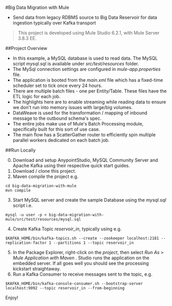 #Big Data Migration with Mule
* Send data from legacy RDBMS source to Big Data Reservoir for data ingestion typically over Kafka transport 

>This project is developed using Mule Studio 6.2.1, with Mule Server 3.8.3 EE.

##Project Overview
* In this example, a MySQL database is used to read data. The MySQL script *mysql.sql* is available under *src/test/resources* folder.
* The MySql connection settings are configured in *mule-app.properties* file.
* The application is booted from the *main.xml* file which has a fixed-time scheduler set to tick once every 24 hours. 
* There are multiple batch files - one per Entity/Table. These files have the ETL logic for each job.
* The highlights here are to enable streaming while reading data to ensure we don't run into memory issues with large/big volumes.
* DataWeave is used for the transformation / mapping of inbound message to the outbound schema's spec.
* The entire jobs make use of Mule's Batch Processing module, specifically built for this sort of use case.
* The main flow has a ScatterGather router to efficiently spin multiple parallel workers dedicated on each batch job.

##Run Locally

0. Download and setup AnypointStudio, MySQL Community Server and Apache Kafka using their respective quick start guides. 
1. Download / clone this project.
2. Maven compile the project e.g.
```
cd big-data-migration-with-mule
mvn compile
```
3. Start MySQL server and create the sample Database using the *mysql.sql* script i.e.
```
mysql -u user -p < big-data-migration-with-mule/src/test/resources/mysql.sql
```
4. Create Kafka Topic *reservoir_in*, typically using e.g.
```
$KAFKA_HOME/bin/kafka-topics.sh --create --zookeeper localhost:2181 --replication-factor 1 --partitions 1 --topic reservoir_in
```       
5. In the Package Explorer, right-click on the *project*, then select *Run As* > *Mule Application with Maven* . Studio runs the application on the embedded server. If all goes well you should see the processing kickstart straightaway.
6. Run a Kafka Consumer to receive messages sent to the topic, e.g.
```
$KAFKA_HOME/bin/kafka-console-consumer.sh --bootstrap-server localhost:9092 --topic reservoir_in --from-beginning
```

Enjoy!